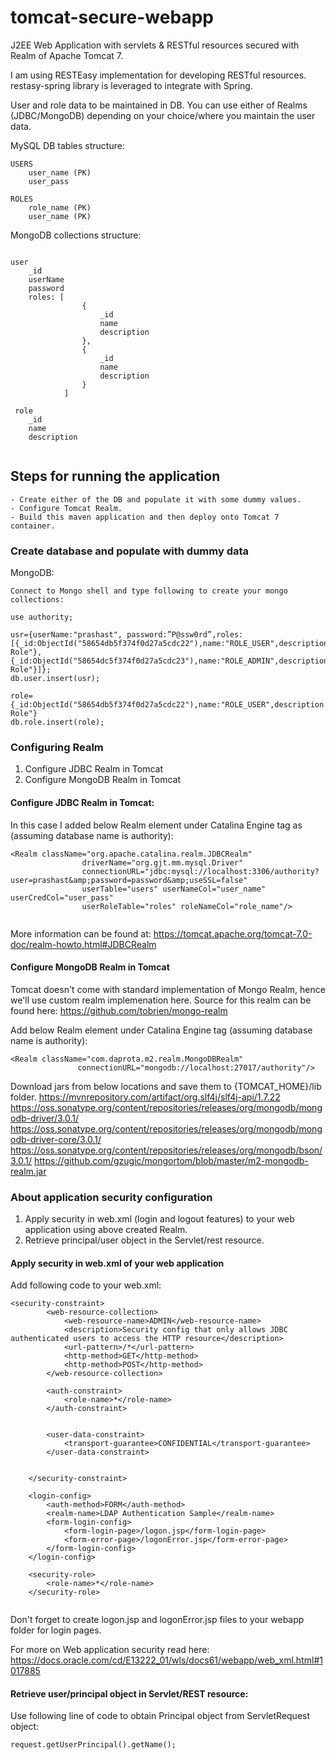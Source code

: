 # tomcat-secure-webapp
J2EE Web Application with servlets & RESTful resources secured with Realm of Apache Tomcat 7. 

I am using RESTEasy implementation for developing RESTful resources. restasy-spring library is leveraged to integrate with Spring.

User and role data to be maintained in DB. You can use either of Realms (JDBC/MongoDB) depending on your choice/where you maintain the user data.

MySQL DB tables structure:

``` 
USERS
    user_name (PK)
    user_pass

ROLES
    role_name (PK)
    user_name (PK)
```

MongoDB collections structure:

```

user
    _id
    userName
    password
    roles: [
                {
                    _id
                    name
                    description
                },
                {
                    _id
                    name
                    description
                }
            ]
 
 role
    _id
    name
    description
            
``` 

## Steps for running the application
    
    - Create either of the DB and populate it with some dummy values.
    - Configure Tomcat Realm.
    - Build this maven application and then deploy onto Tomcat 7 container. 


### Create database and populate with dummy data

MongoDB:

```
Connect to Mongo shell and type following to create your mongo collections:

use authority;

usr={userName:"prashast", password:”P@ssw0rd”,roles:[{_id:ObjectId("58654db5f374f0d27a5cdc22"),name:"ROLE_USER",description:"User Role"},{_id:ObjectId("58654dc5f374f0d27a5cdc23"),name:"ROLE_ADMIN",description:"Admin Role"}]};
db.user.insert(usr);

role={_id:ObjectId("58654db5f374f0d27a5cdc22"),name:"ROLE_USER",description:"User Role"}
db.role.insert(role);

```


### Configuring Realm
 1. Configure JDBC Realm in Tomcat
 2. Configure MongoDB Realm in Tomcat

#### Configure JDBC Realm in Tomcat:
In this case I added below Realm element under Catalina Engine tag as (assuming database name is authority):

```
<Realm className="org.apache.catalina.realm.JDBCRealm"
        		driverName="org.gjt.mm.mysql.Driver"
   				connectionURL="jdbc:mysql://localhost:3306/authority?user=prashast&amp;password=password&amp;useSSL=false"
       			userTable="users" userNameCol="user_name" userCredCol="user_pass"
   				userRoleTable="roles" roleNameCol="role_name"/>
                
```

More information can be found at: https://tomcat.apache.org/tomcat-7.0-doc/realm-howto.html#JDBCRealm

#### Configure MongoDB Realm in Tomcat
Tomcat doesn't come with standard implementation of Mongo Realm, hence we'll use custom realm implemenation here.
Source for this realm can be found here: https://github.com/tobrien/mongo-realm

Add below Realm element under Catalina Engine tag (assuming database name is authority):

```
<Realm className="com.daprota.m2.realm.MongoDBRealm"
               connectionURL="mongodb://localhost:27017/authority"/>
```

Download jars from below locations and save them to {TOMCAT_HOME}/lib folder.
https://mvnrepository.com/artifact/org.slf4j/slf4j-api/1.7.22
https://oss.sonatype.org/content/repositories/releases/org/mongodb/mongodb-driver/3.0.1/
https://oss.sonatype.org/content/repositories/releases/org/mongodb/mongodb-driver-core/3.0.1/
https://oss.sonatype.org/content/repositories/releases/org/mongodb/bson/3.0.1/
https://github.com/gzugic/mongortom/blob/master/m2-mongodb-realm.jar






### About application security configuration

 1. Apply security in web.xml (login and logout features) to your web application using above created Realm.
 2. Retrieve principal/user object in the Servlet/rest resource.

#### Apply security in web.xml of your web application

Add following code to your web.xml:

```
<security-constraint>
        <web-resource-collection>
            <web-resource-name>ADMIN</web-resource-name>
            <description>Security config that only allows JDBC authenticated users to access the HTTP resource</description>
            <url-pattern>/*</url-pattern>
            <http-method>GET</http-method>
            <http-method>POST</http-method>
        </web-resource-collection>

        <auth-constraint>
            <role-name>*</role-name>
        </auth-constraint>

        
        <user-data-constraint>
            <transport-guarantee>CONFIDENTIAL</transport-guarantee>
        </user-data-constraint>
        

    </security-constraint>

    <login-config>
        <auth-method>FORM</auth-method>
        <realm-name>LDAP Authentication Sample</realm-name>
        <form-login-config>
            <form-login-page>/logon.jsp</form-login-page>
            <form-error-page>/logonError.jsp</form-error-page>
        </form-login-config>
    </login-config>

    <security-role>
        <role-name>*</role-name>
    </security-role>
    
```

Don't forget to create logon.jsp and logonError.jsp files to your webapp folder for login pages.

For more on Web application security read here: https://docs.oracle.com/cd/E13222_01/wls/docs61/webapp/web_xml.html#1017885

#### Retrieve user/principal object in Servlet/REST resource:

Use following line of code to obtain Principal object from ServletRequest object:

```
request.getUserPrincipal().getName();
```
